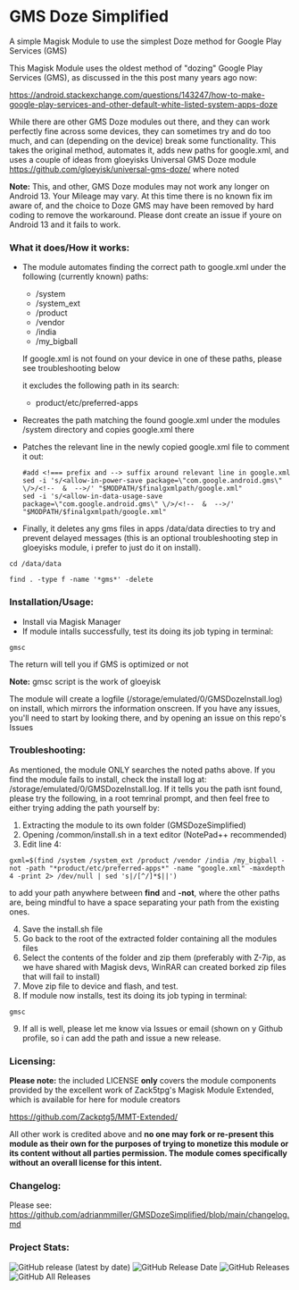 # GMS Doze Simplified
A simple Magisk Module to use the simplest Doze method for Google Play Services (GMS)

This Magisk Module uses the oldest method of "dozing" Google Play Services (GMS), as discussed in the this post many years ago now:

https://android.stackexchange.com/questions/143247/how-to-make-google-play-services-and-other-default-white-listed-system-apps-doze

While there are other GMS Doze modules out there, and they can work perfectly fine across some devices, they can sometimes try and do too much, and can (depending on the device) break some functionality. This takes the original method, automates it, adds new paths for google.xml, and uses a couple of ideas from gloeyisks Universal GMS Doze module https://github.com/gloeyisk/universal-gms-doze/ where noted

**Note:** This, and other, GMS Doze modules may not work any longer on Android 13. Your Mileage may vary. At this time there is no known fix im aware of, and the choice to Doze GMS may have been removed by hard coding to remove the workaround. Please dont create an issue if youre on Android 13 and it fails to work.

### What it does/How it works: ###

- The module automates finding the correct path to google.xml under the following (currently known) paths:
  - /system 
  - /system_ext
  - /product
  - /vendor 
  - /india 
  - /my_bigball 
  
  If google.xml is not found on your device in one of these paths, please see troubleshooting below
  
  it excludes the following path in its search:
  
  - product/etc/preferred-apps
  
- Recreates the path matching the found google.xml under the modules /system directory and copies google.xml there
- Patches the relevant line in the newly copied google.xml file to comment it out:

  ``` 
  #add <!=== prefix and --> suffix around relevant line in google.xml
  sed -i 's/<allow-in-power-save package=\"com.google.android.gms\" \/>/<!--  &  -->/' "$MODPATH/$finalgxmlpath/google.xml"
  sed -i 's/<allow-in-data-usage-save package=\"com.google.android.gms\" \/>/<!--  &  -->/' "$MODPATH/$finalgxmlpath/google.xml"
  ```
- Finally, it deletes any gms files in apps /data/data directies to try and prevent delayed messages (this is an optional troubleshooting step in gloeyisks module, i prefer to just do it on install).
```
cd /data/data

find . -type f -name '*gms*' -delete

```


### Installation/Usage: ###

- Install via Magisk Manager
- If module intalls successfully, test its doing its job typing in terminal:
```
gmsc
```

The return will tell you if GMS is optimized or not

**Note:** gmsc script is the work of gloeyisk

The module will create a logfile (/storage/emulated/0/GMSDozeInstall.log) on install, which mirrors the information onscreen. If you have any issues, you'll need to start by looking there, and by opening an issue on this repo's Issues


### Troubleshooting: ###

As mentioned, the module ONLY searches the noted paths above. If you find the module fails to install, check the install log at: 
/storage/emulated/0/GMSDozeInstall.log. If it tells you the path isnt found, please try the following, in a root temrinal prompt, and then feel free to either trying adding the path yourself by:

1) Extracting the module to its own folder (GMSDozeSimplified)
2) Opening /common/install.sh in a text editor (NotePad++ recommended)
3) Edit line 4:

```
gxml=$(find /system /system_ext /product /vendor /india /my_bigball -not -path "*product/etc/preferred-apps*" -name "google.xml" -maxdepth 4 -print 2> /dev/null | sed 's|/[^/]*$||')
```
to add your path anywhere between **find**  and **-not**, where the other paths are, being mindful to have a space separating your path from the existing ones.

4) Save the install.sh file
5) Go back to the root of the extracted folder containing all the modules files 
6) Select the contents of the folder and zip them (preferably with Z-7ip, as we have shared with Magisk devs, WinRAR can created borked zip files that will fail to install)
7) Move zip file to device and flash, and test.
8) If module now installs, test its doing its job typing in terminal:

```
gmsc
````
9) If all is well, please let me know via Issues or email (shown on y Github profile, so i can add the path and issue a new release.



### Licensing: ###

**Please note:** the included LICENSE **only** covers the module components provided by the excellent work of Zack5tpg's 
Magisk Module Extended, which is available for here for module creators

https://github.com/Zackptg5/MMT-Extended/

All other work is credited above and **no one may fork or re-present this module as their own for the purposes of trying to monetize this module or its content without all parties permission. The module comes specifically without an overall license for this intent.**


### Changelog: ###

Please see: https://github.com/adrianmmiller/GMSDozeSimplified/blob/main/changelog.md


### Project Stats: ###

![GitHub release (latest by date)](https://img.shields.io/github/v/release/adrianmmiller/GMSDozeSimplified?label=Release&style=plastic)
![GitHub Release Date](https://img.shields.io/github/release-date/adrianmmiller/GMSDozeSimplified?label=Release%20Date&style=plastic)
![GitHub Releases](https://img.shields.io/github/downloads/adrianmmiller/GMSDozeSimplified/latest/total?label=Downloads%20%28Latest%20Release%29&style=plastic)
![GitHub All Releases](https://img.shields.io/github/downloads/adrianmmiller/GMSDozeSimplified/total?label=Total%20Downloads%20%28All%20Releases%29&style=plastic)


